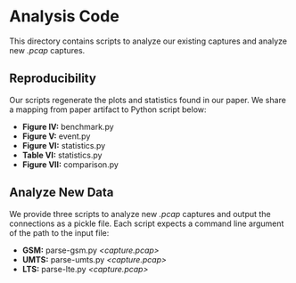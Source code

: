 # Analysis Code

This directory contains scripts to analyze our existing captures and analyze new *.pcap* captures.

## Reproducibility

Our scripts regenerate the plots and statistics found in our paper. We share a mapping from paper artifact to Python script below:

* **Figure IV:** benchmark.py
* **Figure V:** event.py
* **Figure VI:** statistics.py
* **Table VI:** statistics.py
* **Figure VII:** comparison.py

## Analyze New Data

We provide three scripts to analyze new *.pcap* captures and output the connections as a pickle file. Each script expects a command line argument of the path to the input file:

* **GSM:** parse-gsm.py *<capture.pcap>*
* **UMTS:** parse-umts.py *<capture.pcap>*
* **LTS:** parse-lte.py *<capture.pcap>*
